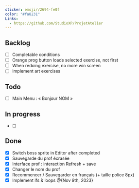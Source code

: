 ```yaml
---
sticker: emoji//2694-fe0f
color: "#fa8231"
Links:
  - https://github.com/StudioXP/ProjetAtelier
---
```

## Backlog
- [ ] Completable conditions
- [ ] Orange prog button loads selected exercise, not first
- [ ] When redoing exercise, no more win screen
- [ ] Implement art exercises
## Todo
- [ ] Main Menu : « Bonjour NOM »
## In progress
- [ ] 
## **Done**
- [x] Switch boss sprite in Editor after completed
- [x] Sauvegarde du prof écrasée
- [x] Interface prof : interaction Refresh + save
- [x] Changer le nom du prof
- [x] Recommencer / Sauvegarder en français (+ taille police 8px)
- [x] Implement ifs & loops @{Nov 9th, 2023}